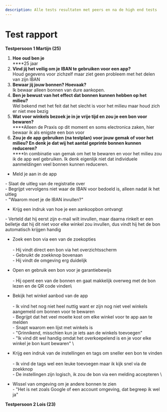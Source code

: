 ```yaml
---
description: Alle tests resultaten met peers en na de high end tests
---
```


# Test rapport

**Testpersoon 1 Martijn (25)**

1. **Hoe oud ben je** \
   ****25 jaar&#x20;
2. **Vind jij het veilig om je IBAN te gebruiken voor een app?** \
   Houd gegevens voor zichzelf maar ziet geen probleem met het delen van zijn IBAN&#x20;
3. **Bewaar jij jouw bonnen? Hoevaak?**\
   Ik bewaar alleen bonnen van dure aankopen.&#x20;
4. **Ben je bewust van het effect dat bonnen kunnen hebben op het milieu?** \
   Wel bekend met het feit dat het slecht is voor het milieu maar houd zich er niet mee bezig
5. **Wat voor winkels bezoek je in je vrije tijd en zou je een bon voor bewaren?** \
   ****Alleen de Praxis op dit moment en soms electronica zaken, hier bewaar ik als enigste een bon voor&#x20;
6. **Zou je de app gebruiken (na testplan) voor jouw gemak of voor het milieu? En denk je dat wij het aantal geprinte bonnen kunnen reduceren?**\
   ****In combinatie van gemak om het te bewaren en voor het milieu zou ik de app wel gebruiken. Ik denk eigenlijk niet dat individuele aanmeldingen veel bonnen kunnen reduceren.&#x20;

* Meld je aan in de app&#x20;

&#x20;\- Slaat de uitleg van de registratie over \
&#x20;\- Begrijpt vervolgens niet waar de IBAN voor bedoeld is, alleen nadat ik het uitleg \
\-  "Waarom moet je de IBAN invullen?"&#x20;

* Krijg een indruk van hoe je een aankoopbon ontvangt

\- Verteld dat hij eerst zijn e-mail wilt invullen, maar daarna rinkelt er een belletje dat hij dit niet voor elke winkel zou invullen, dus vindt hij het de bon automatisch krijgen handig&#x20;

* Zoek een bon via een van de zoekopties\
  \
  \- Hij vindt direct een bon via het overzichtsscherm\
  \- Gebruikt de zoekknop bovenaan \
  \- Hij vindt de omgeving erg duidelijk
* Open en gebruik een bon voor je garantiebewijs\
  \
  \- Hij opent een van de bonnen en gaat makkelijk overweg met de bon lezen en de QR code vinden\

* Bekijk het winkel aanbod van de app\
  \
  \- Ik vind het nog niet heel nuttig want er zijn nog niet veel winkels aangemeld om bonnen voor te bewaren\
  \- Begrijpt dat het veel moeite kost om elke winkel voor te app aan te melden\
  \- Snapt waarom een lijst met winkels is\
  \- "Grinnikend, misschien kun je iets aan de winkels toevoegen" \
  \- "Ik vind dit wel handig omdat het overkoepelend is en je voor elke winkel je bon kunt bewaren" \

* Krijg een indruk van de instellingen en tags om sneller een bon te vinden\
  \
  \- Ik vind de tags wel een leuke toevoegen maar ik kijk snel via de zoekknop\
  \- De instellingen zijn logisch, ik zou de bon via een melding accepteren \

* Wissel van omgeving om je andere bonnen te zien\
  \- "Het is net zoals Google of een account omgeving, dat begreep ik wel ja"&#x20;

**Testpersoon 2 Lois (23)**&#x20;



